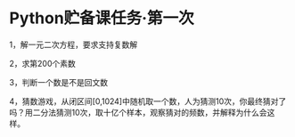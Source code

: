 # Python贮备课任务·第一次  
 
1，解一元二次方程，要求支持复数解    

2，求第200个素数   

3，判断一个数是不是回文数  

4，猜数游戏，从闭区间[0,1024]中随机取一个数，人为猜测10次，你最终猜对了吗？用二分法猜测10次，取十亿个样本，观察猜对的频数，并解释为什么会这样。  
